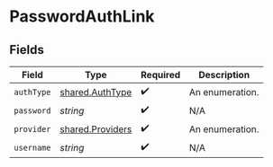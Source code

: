 # PasswordAuthLink


## Fields

| Field                                                       | Type                                                        | Required                                                    | Description                                                 |
| ----------------------------------------------------------- | ----------------------------------------------------------- | ----------------------------------------------------------- | ----------------------------------------------------------- |
| `authType`                                                  | [shared.AuthType](../../../sdk/models/shared/authtype.md)   | :heavy_check_mark:                                          | An enumeration.                                             |
| `password`                                                  | *string*                                                    | :heavy_check_mark:                                          | N/A                                                         |
| `provider`                                                  | [shared.Providers](../../../sdk/models/shared/providers.md) | :heavy_check_mark:                                          | An enumeration.                                             |
| `username`                                                  | *string*                                                    | :heavy_check_mark:                                          | N/A                                                         |
